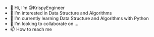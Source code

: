 - 👋 Hi, I’m @KrispyEngineer
- 👀 I’m interested in Data Structure and Algorithms
- 🌱 I’m currently learning Data Structure and Algorithms with Python
- 💞️ I’m looking to collaborate on ...
- 📫 How to reach me 

<!---
KrispyEngineer/KrispyEngineer is a ✨ special ✨ repository because its `README.md` (this file) appears on your GitHub profile.
You can click the Preview link to take a look at your changes.
--->
